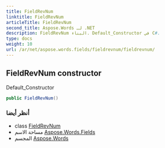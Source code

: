 ```yaml
---
title: FieldRevNum
linktitle: FieldRevNum
articleTitle: FieldRevNum
second_title: Aspose.Words لـ .NET
description: FieldRevNum البناء. Default_Constructor في C#.
type: docs
weight: 10
url: /ar/net/aspose.words.fields/fieldrevnum/fieldrevnum/
---
```

## FieldRevNum constructor

Default_Constructor

```csharp
public FieldRevNum()
```

### أنظر أيضا

* class [FieldRevNum](../)
* مساحة الاسم [Aspose.Words.Fields](../../../aspose.words.fields/)
* المجسم [Aspose.Words](../../../)
